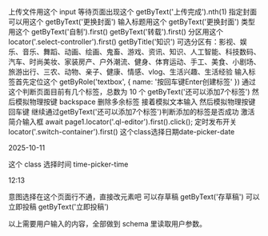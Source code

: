 上传文件用这个 input
<input accept=".mp4,.flv,.avi,.wmv,.mov,.webm,.mpeg4,.ts,.mpg,.rm,.rmvb,.mkv,.m4v,.vob,.swf,.3gp,.mts,.m2v,.m2ts,.f4v,.m2t,.3g2,.asf" multiple="multiple" type="file" style="display: none;">
等待页面出现这个
getByText('上传完成').nth(1)
指定封面可以用这个
getByText('更换封面')
输入标题用这个
getByText('更换封面')
类型用这个
getByText('自制').first() getByText('转载').first()
分区用这个
locator('.select-controller').first()
getByTitle('知识')
可选分区有：影视、娱乐、音乐、舞蹈、动画、绘画、鬼畜、游戏、资讯、知识、人工智能、科技数码、汽车、时尚美妆、家装房产、户外潮流、健身、体育运动、手工、美食、小剧场、旅游出行、三农、动物、亲子、健康、情感、vlog、生活兴趣、生活经验
输入标签首先定位这个
getByRole('textbox', { name: '按回车键Enter创建标签' })
通过这个判断页面目前有几个标签，总数为 10 个
getByText('还可以添加7个标签')
然后模拟物理按键 backspace 删除多余标签
接着模拟文本输入
然后模拟物理按键回车键
继续通过getByText('还可以添加7个标签')判断添加的标签是否成功
激活简介输入框
await page1.locator('.ql-editor').first().click();
定时发布开关
locator('.switch-container').first()
这个class选择日期date-picker-date
<div data-v-f4ddae68="" class="date-picker-date"><p data-v-f4ddae68="" class="date-show">2025-10-11</p><i data-v-f4ddae68="" class="date-show-icon bcc-iconfont bcc-icon-ic_drop-down"></i></div>
这个 class 选择时间 time-picker-time
<div data-v-f4ddae68="" class="date-picker-timer"><p data-v-f4ddae68="" class="date-show">12:13</p><i data-v-f4ddae68="" class="date-show-icon bcc-iconfont bcc-icon-ic_drop-down dropped"></i></div>
意图选择在这个页面行不通，直接改元素吧
可以存草稿
getByText('存草稿')
可以立即投稿
getByText('立即投稿')

以上需要用户输入的内容，全部做到 schema 里读取用户参数。